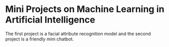 # Mini Projects on Machine Learning in Artificial Intelligence
The first project is a facial attribute recognition model and the second project is a friendly mini chatbot.

